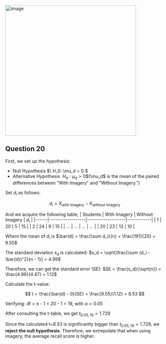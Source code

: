 <img width="414" alt="image" src="https://github.com/user-attachments/assets/9ccba98d-1653-4fe9-9c4e-ac4cc5ef48b7" />

## Question 20

First, we set up the hypothesis:
- Null Hypothesis $\ H_0: \mu_d = 0 \$
- Alternative Hypothesis $\ H_a: \mu_d > 0 \$
 ($\mu_d$ is the mean of the paired differences between "With Imagery" and "Without Imagery.")

Set $d_i$ as follows:

$$
d_i = X_{\text{with imagery}} - X_{\text{without imagery}}
$$

And we acquire the following table, 
| Students | With Imagery | Without Imagery | $d_i$ |
|------|------------------|-------------------|------------|
| 1    | 20               | 5                 | 15         |
| 2    | 24               | 9                 | 15         |
| ...  | ...              | ...               | ...        |
| 20   | 23               | 13                | 10         |

Where the mean of $d_i$ is $\bar{d} = \frac{\sum d_i}{n} = \frac{191}{20} = 9.55$

The standard deviation $s_d$ is calculated: 
$s_d = \sqrt{\frac{\sum (d_i - \bar{d})^2}{n - 1}} = 4.99$

Therefore, we can get the standard error (SE):
$SE = \frac{s_d}{\sqrt{n}} = \frac{4.99}{4.47} = 1.12$

Calculate the t-value:

$$
t = \frac{\bar{d} - 0}{SE} = \frac{9.55}{1.12} = 8.53
$$

Verifying:
df = n - 1 = 20 - 1 = 19, with $\alpha=0.05$

After consulting the t-table, we get $t_{0.05, 19} = 1.729$

Since the calculated t=8.53 is significantly bigger than $t_{0.05, 19} = 1.729$, we **reject the null hypothesis**.
Therefore, we extrepolate that when using imagery, the average recall score is higher.  
